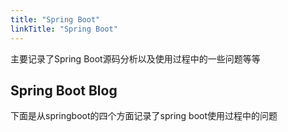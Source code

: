 ```yaml
---
title: "Spring Boot"
linkTitle: "Spring Boot"
---
```




主要记录了Spring Boot源码分析以及使用过程中的一些问题等等

## Spring Boot Blog

下面是从springboot的四个方面记录了spring boot使用过程中的问题
